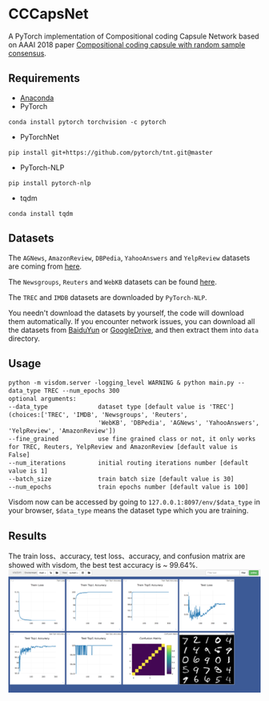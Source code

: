 # CCCapsNet
A PyTorch implementation of Compositional coding Capsule Network based on AAAI 2018 paper [Compositional coding capsule with random sample consensus]().

## Requirements
* [Anaconda](https://www.anaconda.com/download/)
* PyTorch
```
conda install pytorch torchvision -c pytorch
```
* PyTorchNet
```
pip install git+https://github.com/pytorch/tnt.git@master
```
* PyTorch-NLP
```
pip install pytorch-nlp
```
* tqdm
```
conda install tqdm
```

## Datasets
The `AGNews`, `AmazonReview`, `DBPedia`, `YahooAnswers` and `YelpReview` datasets are coming from [here](http://goo.gl/JyCnZq).

The `Newsgroups`, `Reuters` and `WebKB` datasets can be found [here](http://ana.cachopo.org/datasets-for-single-label-text-categorization).

The `TREC` and `IMDB` datasets are downloaded by `PyTorch-NLP`.

You needn't download the datasets by yourself, the code will download them automatically.
If you encounter network issues, you can download all the datasets from 
[BaiduYun](https://pan.baidu.com/s/1FrgwMzUFF8IMFY4d5_YJNA) or 
[GoogleDrive](https://drive.google.com/open?id=10n_eZ2ZyRjhRWFjxky7_PhcGHecDjKJ2), and then extract them into `data` directory.

## Usage
```
python -m visdom.server -logging_level WARNING & python main.py --data_type TREC --num_epochs 300
optional arguments:
--data_type              dataset type [default value is 'TREC'](choices:['TREC', 'IMDB', 'Newsgroups', 'Reuters', 
                         'WebKB', 'DBPedia', 'AGNews', 'YahooAnswers', 'YelpReview', 'AmazonReview'])
--fine_grained           use fine grained class or not, it only works for TREC, Reuters, YelpReview and AmazonReview [default value is False]
--num_iterations         initial routing iterations number [default value is 1]
--batch_size             train batch size [default value is 30]
--num_epochs             train epochs number [default value is 100]
```
Visdom now can be accessed by going to `127.0.0.1:8097/env/$data_type` in your browser, 
`$data_type` means the dataset type which you are training.

## Results
The train loss、accuracy, test loss、accuracy, and confusion matrix are showed with visdom,
the best test accuracy is ~ 99.64%.
![result](results/result.png)
